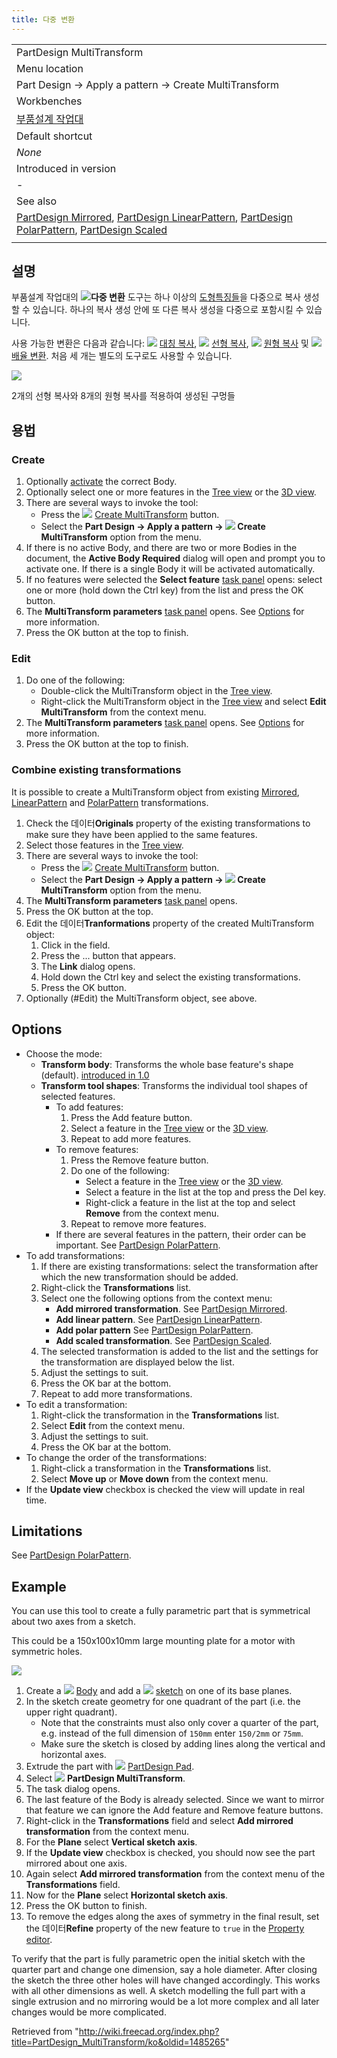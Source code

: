 ```yaml
---
title: 다중 변환
---
```

|  |
| --- |
| PartDesign MultiTransform |
| Menu location |
| Part Design → Apply a pattern → Create MultiTransform |
| Workbenches |
| [부품설계 작업대](/PartDesign_Workbench/ko "PartDesign Workbench/ko") |
| Default shortcut |
| *None* |
| Introduced in version |
| - |
| See also |
| [PartDesign Mirrored](/PartDesign_Mirrored "PartDesign Mirrored"), [PartDesign LinearPattern](/PartDesign_LinearPattern "PartDesign LinearPattern"), [PartDesign PolarPattern](/PartDesign_PolarPattern "PartDesign PolarPattern"), [PartDesign Scaled](/PartDesign_Scaled "PartDesign Scaled") |
|  |

## 설명

부품설계 작업대의 ![](/images/PartDesign_MultiTransform.svg)**다중 변환** 도구는 하나 이상의 [도형특징들](/PartDesign_Feature/ko "PartDesign Feature/ko")을 다중으로 복사 생성할 수 있습니다. 하나의 복사 생성 안에 또 다른 복사 생성을 다중으로 포함시킬 수 있습니다.

사용 가능한 변환은 다음과 같습니다:
![](/images/PartDesign_Mirrored.svg) [대칭 복사](/PartDesign_Mirrored/ko "PartDesign Mirrored/ko"), ![](/images/PartDesign_LinearPattern.svg) [선형 복사](/index.php?title=PartDesign_LinearPattern/ko&action=edit&redlink=1 "PartDesign LinearPattern/ko (page does not exist)"), ![](/images/PartDesign_PolarPattern.svg) [원형 복사](/index.php?title=PartDesign_PolarPattern/ko&action=edit&redlink=1 "PartDesign PolarPattern/ko (page does not exist)") 및 ![](/images/PartDesign_Scaled.svg) [배율 변환](/index.php?title=PartDesign_Scaled/ko&action=edit&redlink=1 "PartDesign Scaled/ko (page does not exist)"). 처음 세 개는 별도의 도구로도 사용할 수 있습니다.

![](/images/Multitransform_example.png)

2개의 선형 복사와 8개의 원형 복사를 적용하여 생성된 구멍들

## 용법

### Create

1. Optionally [activate](/PartDesign_Body#Active_status "PartDesign Body") the correct Body.
2. Optionally select one or more features in the [Tree view](/Tree_view "Tree view") or the [3D view](/3D_view "3D view").
3. There are several ways to invoke the tool:
   * Press the ![](/images/PartDesign_MultiTransform.svg) [Create MultiTransform](/PartDesign_MultiTransform "PartDesign MultiTransform") button.
   * Select the **Part Design → Apply a pattern → ![](/images/PartDesign_MultiTransform.svg) Create MultiTransform** option from the menu.
4. If there is no active Body, and there are two or more Bodies in the document, the **Active Body Required** dialog will open and prompt you to activate one. If there is a single Body it will be activated automatically.
5. If no features were selected the **Select feature** [task panel](/Task_panel "Task panel") opens: select one or more (hold down the Ctrl key) from the list and press the OK button.
6. The **MultiTransform parameters** [task panel](/Task_panel "Task panel") opens. See [Options](#Options) for more information.
7. Press the OK button at the top to finish.

### Edit

1. Do one of the following:
   * Double-click the MultiTransform object in the [Tree view](/Tree_view "Tree view").
   * Right-click the MultiTransform object in the [Tree view](/Tree_view "Tree view") and select **Edit MultiTransform** from the context menu.
2. The **MultiTransform parameters** [task panel](/Task_panel "Task panel") opens. See [Options](#Options) for more information.
3. Press the OK button at the top to finish.

### Combine existing transformations

It is possible to create a MultiTransform object from existing [Mirrored](/PartDesign_Mirrored "PartDesign Mirrored"), [LinearPattern](/PartDesign_LinearPattern "PartDesign LinearPattern") and [PolarPattern](/PartDesign_PolarPattern "PartDesign PolarPattern") transformations.

1. Check the 데이터**Originals** property of the existing transformations to make sure they have been applied to the same features.
2. Select those features in the [Tree view](/Tree_view "Tree view").
3. There are several ways to invoke the tool:
   * Press the ![](/images/PartDesign_MultiTransform.svg) [Create MultiTransform](/PartDesign_MultiTransform "PartDesign MultiTransform") button.
   * Select the **Part Design → Apply a pattern → ![](/images/PartDesign_MultiTransform.svg) Create MultiTransform** option from the menu.
4. The **MultiTransform parameters** [task panel](/Task_panel "Task panel") opens.
5. Press the OK button at the top.
6. Edit the 데이터**Tranformations** property of the created MultiTransform object:
   1. Click in the field.
   2. Press the ... button that appears.
   3. The **Link** dialog opens.
   4. Hold down the Ctrl key and select the existing transformations.
   5. Press the OK button.
7. Optionally (#Edit) the MultiTransform object, see above.

## Options

* Choose the mode:
  + **Transform body**: Transforms the whole base feature's shape (default). [introduced in 1.0](/Release_notes_1.0 "Release notes 1.0")
  + **Transform tool shapes**: Transforms the individual tool shapes of selected features.
    - To add features:
      1. Press the Add feature button.
      2. Select a feature in the [Tree view](/Tree_view "Tree view") or the [3D view](/3D_view "3D view").
      3. Repeat to add more features.
    - To remove features:
      1. Press the Remove feature button.
      2. Do one of the following:
         * Select a feature in the [Tree view](/Tree_view "Tree view") or the [3D view](/3D_view "3D view").
         * Select a feature in the list at the top and press the Del key.
         * Right-click a feature in the list at the top and select **Remove** from the context menu.
      3. Repeat to remove more features.
    - If there are several features in the pattern, their order can be important. See [PartDesign PolarPattern](/PartDesign_PolarPattern#Ordering_features "PartDesign PolarPattern").
* To add transformations:
  1. If there are existing transformations: select the transformation after which the new transformation should be added.
  2. Right-click the **Transformations** list.
  3. Select one the following options from the context menu:
     + **Add mirrored transformation**. See [PartDesign Mirrored](/PartDesign_Mirrored "PartDesign Mirrored").
     + **Add linear pattern**. See [PartDesign LinearPattern](/PartDesign_LinearPattern "PartDesign LinearPattern").
     + **Add polar pattern** See [PartDesign PolarPattern](/PartDesign_PolarPattern "PartDesign PolarPattern").
     + **Add scaled transformation**. See [PartDesign Scaled](/PartDesign_Scaled "PartDesign Scaled").
  4. The selected transformation is added to the list and the settings for the transformation are displayed below the list.
  5. Adjust the settings to suit.
  6. Press the OK bar at the bottom.
  7. Repeat to add more transformations.
* To edit a transformation:
  1. Right-click the transformation in the **Transformations** list.
  2. Select **Edit** from the context menu.
  3. Adjust the settings to suit.
  4. Press the OK bar at the bottom.
* To change the order of the transformations:
  1. Right-click a transformation in the **Transformations** list.
  2. Select **Move up** or **Move down** from the context menu.
* If the **Update view** checkbox is checked the view will update in real time.

## Limitations

See [PartDesign PolarPattern](/PartDesign_PolarPattern#Limitations "PartDesign PolarPattern").

## Example

You can use this tool to create a fully parametric part that is symmetrical about two axes from a sketch.

This could be a 150x100x10mm large mounting plate for a motor with symmetric holes.

![](/images/PartDesign_MultiTransform_Example2.png)

1. Create a ![](/images/PartDesign_Body.svg) [Body](/PartDesign_Body "PartDesign Body") and add a ![](/images/PartDesign_NewSketch.svg) [sketch](/PartDesign_NewSketch "PartDesign NewSketch") on one of its base planes.
2. In the sketch create geometry for one quadrant of the part (i.e. the upper right quadrant).
   * Note that the constraints must also only cover a quarter of the part, e.g. instead of the full dimension of `150mm` enter `150/2mm` or `75mm`.
   * Make sure the sketch is closed by adding lines along the vertical and horizontal axes.
3. Extrude the part with ![](/images/PartDesign_Pad.svg) [PartDesign Pad](/PartDesign_Pad "PartDesign Pad").
4. Select ![](/images/PartDesign_MultiTransform.svg) **PartDesign MultiTransform**.
5. The task dialog opens.
6. The last feature of the Body is already selected. Since we want to mirror that feature we can ignore the Add feature and Remove feature buttons.
7. Right-click in the **Transformations** field and select **Add mirrored transformation** from the context menu.
8. For the **Plane** select **Vertical sketch axis**.
9. If the **Update view** checkbox is checked, you should now see the part mirrored about one axis.
10. Again select **Add mirrored transformation** from the context menu of the **Transformations** field.
11. Now for the **Plane** select **Horizontal sketch axis**.
12. Press the OK button to finish.
13. To remove the edges along the axes of symmetry in the final result, set the 데이터**Refine** property of the new feature to `true` in the [Property editor](/Property_editor "Property editor").

To verify that the part is fully parametric open the initial sketch with the quarter part and change one dimension, say a hole diameter. After closing the sketch the three other holes will have changed accordingly. This works with all other dimensions as well. A sketch modelling the full part with a single extrusion and no mirroring would be a lot more complex and all later changes would be more complicated.

Retrieved from "<http://wiki.freecad.org/index.php?title=PartDesign_MultiTransform/ko&oldid=1485265>"